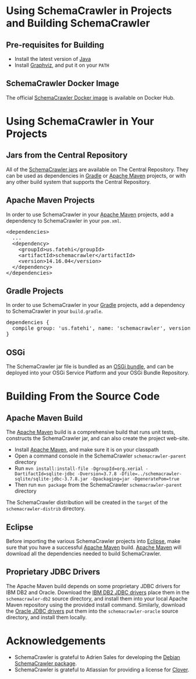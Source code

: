 # Using SchemaCrawler in Projects and Building SchemaCrawler

## Pre-requisites for Building

- Install the latest version of [Java](https://www.java.com/)
- Install [Graphviz], and put it on your `PATH`

## SchemaCrawler Docker Image
The official [SchemaCrawler Docker image] is available on Docker Hub.


# Using SchemaCrawler in Your Projects

## Jars from the Central Repository
All of the [SchemaCrawler jars] are available on The Central Repository. 
They can be used as dependencies in [Gradle] or [Apache Maven] projects, or with any other
build system that supports the Central Repository.

## Apache Maven Projects
In order to use SchemaCrawler in your [Apache Maven] projects, add a dependency to SchemaCrawler in your `pom.xml`.

<div class="source"><pre>
&lt;dependencies&gt;
  ...
  &lt;dependency&gt;
    &lt;groupId&gt;us.fatehi&lt;/groupId&gt;
    &lt;artifactId&gt;schemacrawler&lt;/artifactId&gt;
    &lt;version&gt;14.16.04&lt;/version&gt;
  &lt;/dependency&gt;
&lt;/dependencies&gt;
</pre></div>

## Gradle Projects
In order to use SchemaCrawler in your [Gradle] projects, add a dependency to SchemaCrawler in your `build.gradle`.

<div class="source"><pre>
dependencies {
  compile group: 'us.fatehi', name: 'schemacrawler', version: '14.16.04'
}
</pre></div>

## OSGi
The SchemaCrawler jar file is bundled as an [OSGi bundle], and can be deployed into your OSGi Service Platform 
and your OSGi Bundle Repository.


# Building From the Source Code

## Apache Maven Build
The [Apache Maven] build is a comprehensive build that runs unit tests, constructs the 
SchemaCrawler jar, and can also create the project web-site. 

- Install [Apache Maven], and make sure it is on your classpath 
- Open a command console in the SchemaCrawler `schemacrawler-parent` directory
- Run `mvn install:install-file -DgroupId=org.xerial -DartifactId=sqlite-jdbc -Dversion=3.7.8 -Dfile=../schemacrawler-sqlite/sqlite-jdbc-3.7.8.jar -Dpackaging=jar -DgeneratePom=true`
- Then run `mvn package` from the SchemaCrawler `schemacrawler-parent` directory

The SchemaCrawler distribution will be created in the `target` of the `schemacrawler-distrib` 
directory.

## Eclipse
Before importing the various SchemaCrawler projects into [Eclipse], make sure that you have a successful [Apache Maven] build. [Apache Maven] will download all the dependencies needed to build SchemaCrawler. 

## Proprietary JDBC Drivers
The Apache Maven build depends on some proprietary JDBC drivers for IBM DB2 and Oracle. 
Download the [IBM DB2 JDBC drivers] place them in the `schemacrawler-db2` source directory, 
and install them into your local Apache Maven repository using the provided install command. 
Similarly, download the [Oracle JDBC drivers] put them into the `schemacrawler-oracle` source 
directory, and install them locally.

# Acknowledgements

- SchemaCrawler is grateful to Adrien Sales for developing the [Debian SchemaCrawler package].
- SchemaCrawler is grateful to Atlassian for providing a license for [Clover].


[Java]: https://www.java.com/
[Eclipse]: http://www.eclipse.org/downloads/eclipse-packages/
[SchemaCrawler examples]: http://github.com/sualeh/SchemaCrawler/releases/
[SchemaCrawler jars]: http://search.maven.org/#search%7Cga%7C1%7Cg%3Aus.fatehi%20schemacrawler 
[SchemaCrawler Docker image]: https://hub.docker.com/r/sualeh/schemacrawler/
[Apache ant]: http://ant.apache.org/
[Gradle]: https://gradle.org/
[Groovy]: http://www.groovy-lang.org/
[Ruby]: http://www.ruby-lang.org/en/
[Python]: https://www.python.org/
[Graphviz]: http://www.graphviz.org/
[Spring Framework]: http://www.springsource.org/spring-framework
[Apache Velocity]: http://velocity.apache.org/
[Apache Maven]: http://maven.apache.org/
[OSGi bundle]: http://en.wikipedia.org/wiki/OSGi#Bundles
[m2e Maven Integration for Eclipse]: http://eclipse.org/m2e/
[IBM DB2 JDBC drivers]: http://www-306.ibm.com/software/data/db2/express/download.html
[Oracle JDBC drivers]: http://www.oracle.com/technetwork/database/enterprise-edition/jdbc-112010-090769.html
[Clover]: http://www.atlassian.com/software/clover/
[how-tos]: how-to.html
[Debian SchemaCrawler package]: https://github.com/adriens/schemacrawler-deb
